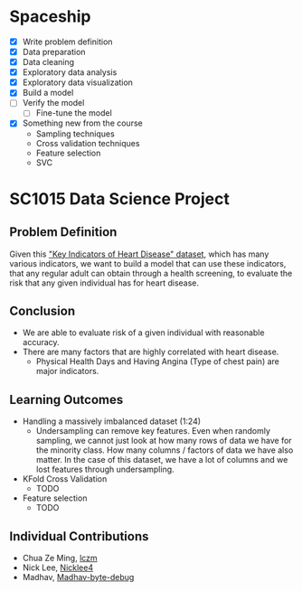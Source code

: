 # Spaceship

- [x] Write problem definition
- [x] Data preparation
- [x] Data cleaning
- [x] Exploratory data analysis
- [x] Exploratory data visualization
- [x] Build a model
- [ ] Verify the model
  - [ ] Fine-tune the model
- [x] Something new from the course
  - Sampling techniques
  - Cross validation techniques
  - Feature selection
  - SVC

# SC1015 Data Science Project

## Problem Definition

Given this ["Key Indicators of Heart Disease" dataset](https://www.kaggle.com/datasets/kamilpytlak/personal-key-indicators-of-heart-disease), which has many various indicators, we want to build a model that can use these indicators, that any regular adult can obtain through a health screening, to evaluate the risk that any given individual has for heart disease.

##

## Conclusion

- We are able to evaluate risk of a given individual with reasonable accuracy.
- There are many factors that are highly correlated with heart disease.
  - Physical Health Days and Having Angina (Type of chest pain) are major indicators.

## Learning Outcomes

- Handling a massively imbalanced dataset (1:24)
  - Undersampling can remove key features. Even when randomly sampling, we cannot just look at how many rows of data we have for the minority class. How many columns / factors of data we have also matter. In the case of this dataset, we have a lot of columns and we lost features through undersampling.
- KFold Cross Validation
  - TODO
- Feature selection
  - TODO

## Individual Contributions

- Chua Ze Ming, [lczm](https://github.com/lczm)
- Nick Lee, [Nicklee4](https://github.com/Nicklee4)
- Madhav, [Madhav-byte-debug](https://github.com/Madhav-byte-debug)
